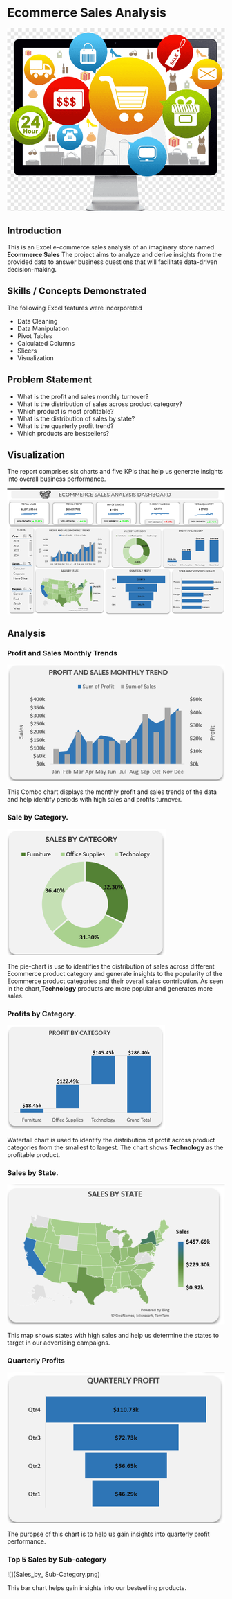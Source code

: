 # Ecommerce Sales Analysis

![](Front_page.png)

## Introduction
This is an Excel e-commerce sales analysis of an imaginary store named **Ecommerce Sales** The project aims to analyze and derive insights from the provided data to answer business questions that will facilitate data-driven decision-making.

## Skills / Concepts Demonstrated
The following Excel features were incorporeted
- Data Cleaning
- Data Manipulation
- Pivot Tables
- Calculated Columns
- Slicers
- Visualization

## Problem Statement
- What is the profit and sales monthly turnover?
- What is the distribution of sales across product category?
- Which product is most profitable?
- What is the distribution of sales by state?
- What is the quarterly profit trend?
- Which products are bestsellers?


## Visualization
The report comprises six charts and five KPIs that help us generate insights into overall business performance.

   ![](Dashboard.png)

  ## Analysis
 ### Profit and Sales Monthly Trends

  ![](Profit_Sales_Trend.png)

This Combo chart displays the monthly profit and sales trends of the data and help identify periods with high sales and profits turnover.

### Sale by Category.

   ![](Sales_by_category.png)
   
The pie-chart is use to identifies the distribution of sales across different Ecommerce product category and generate insights to the popularity of the Ecommerce product categories and their overall sales contribution. As seen in the chart,**Technology** products are more popular and generates more sales.

### Profits by Category.

 ![](Profit_by_category.png)
 
Waterfall chart is used to identify the distribution of profit across product categories from the smallest to largest. The chart shows **Technology** as the profitable product.

### Sales by State.

  ![](Sales_by_State.png)
  
This map shows states with high sales and help us determine the states to target in our advertising campaigns.

### Quarterly Profits

![](Quarterly_Profits.png)

 The puropse of this chart is to help us gain insights into quarterly profit performance.

### Top 5 Sales by Sub-category

![](Sales_by_ Sub-Category.png)

This bar chart helps gain insights into our bestselling products.



  


